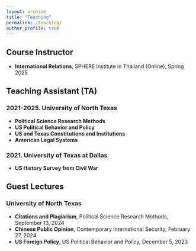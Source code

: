 ```yaml
---
layout: archive
title: "Teaching"
permalink: /teaching/
author_profile: true
---
```


## Course Instructor

- **International Relations**, SPHERE Institute in Thailand (Online), Spring 2025

## Teaching Assistant (TA)

### 2021-2025. University of North Texas
- **Political Science Research Methods**
- **US Political Behavior and Policy**
- **US and Texas Constitutions and Institutions**
- **American Legal Systems**

### 2021. University of Texas at Dallas
- **US History Survey from Civil War**

## Guest Lectures

### University of North Texas
- **Citations and Plagiarism**, Political Science Research Methods, September 13, 2024
- **Chinese Public Opinion**, Contemporary International Security, February 27, 2024
- **US Foreign Policy**, US Political Behavior and Policy, December 5, 2023
